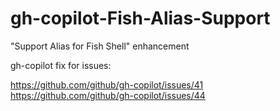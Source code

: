 # gh-copilot-Fish-Alias-Support

"Support Alias for Fish Shell" enhancement

gh-copilot fix for issues:

https://github.com/github/gh-copilot/issues/41
https://github.com/github/gh-copilot/issues/44 

